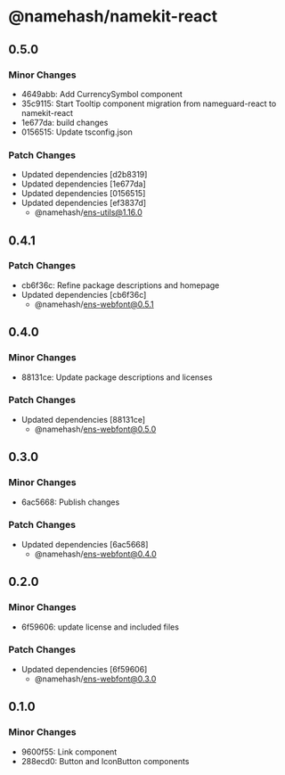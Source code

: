 # @namehash/namekit-react

## 0.5.0

### Minor Changes

- 4649abb: Add CurrencySymbol component
- 35c9115: Start Tooltip component migration from nameguard-react to namekit-react
- 1e677da: build changes
- 0156515: Update tsconfig.json

### Patch Changes

- Updated dependencies [d2b8319]
- Updated dependencies [1e677da]
- Updated dependencies [0156515]
- Updated dependencies [ef3837d]
  - @namehash/ens-utils@1.16.0

## 0.4.1

### Patch Changes

- cb6f36c: Refine package descriptions and homepage
- Updated dependencies [cb6f36c]
  - @namehash/ens-webfont@0.5.1

## 0.4.0

### Minor Changes

- 88131ce: Update package descriptions and licenses

### Patch Changes

- Updated dependencies [88131ce]
  - @namehash/ens-webfont@0.5.0

## 0.3.0

### Minor Changes

- 6ac5668: Publish changes

### Patch Changes

- Updated dependencies [6ac5668]
  - @namehash/ens-webfont@0.4.0

## 0.2.0

### Minor Changes

- 6f59606: update license and included files

### Patch Changes

- Updated dependencies [6f59606]
  - @namehash/ens-webfont@0.3.0

## 0.1.0

### Minor Changes

- 9600f55: Link component
- 288ecd0: Button and IconButton components
